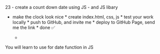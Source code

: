 23 - create a count down date using JS - and JS libary

- make the clock look nice
	*
create index.html, css, js
	*
test your work locally
	*
push to GitHub, and invite me
	*
deploy to GitHub Page, send me the link
	*
done ✅




	*
You will learn to use for date function in JS
